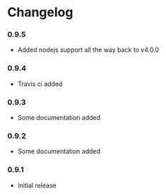 # Changelog

### 0.9.5

- Added nodejs support all the way back to v4.0.0

### 0.9.4

- Travis ci added

### 0.9.3

- Some documentation added

### 0.9.2

- Some documentation added

### 0.9.1

- Initial release